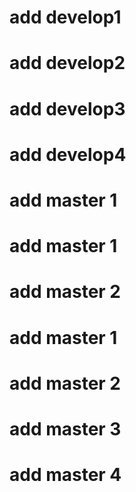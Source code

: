 # add develop1
# add develop2
# add develop3
# add develop4
# add master 1
# add master 1
# add master 2
# add master 1
# add master 2
# add master 3
# add master 4
